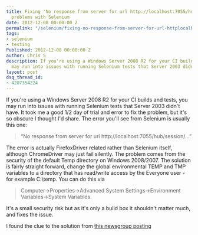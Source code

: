 ```yaml
---
title: Fixing 'No response from server for url http://localhost:7055/hub/session/'
  problems with Selenium
date: 2012-12-08 00:00:00 Z
permalink: "/selenium/fixing-no-response-from-server-for-url-httplocalhost7055hubsession-problems-with-selenium/"
tags:
- selenium
- testing
Published: 2012-12-08 00:00:00 Z
author: Chris S
description: If you're using a Windows Server 2008 R2 for your CI builds and tests, you
  may run into issues with running Selenium tests that Server 2003 didn't have.
layout: post
dsq_thread_id:
- 4207354224
---
```


If you're using a Windows Server 2008 R2 for your CI builds and tests, you may run into issues with running Selenium tests that Server 2003 didn't have. It took me a good 1/2 day of trial and error to fix the problem, but it's so obscure I thought I'd share. The error you'll see from Selenium is usually this one:

> &#8220;No response from server for url http://localhost:7055/hub/session/&#8230;&#8221;

<!--more-->

  
The error is actually FirefoxDriver related rather than Selenium itself, although ChromeDriver may just fail silently. The problem comes from the security of the default Temp directory on Windows 2008/2007. The solution is fairly straight forward, change the global environmental TEMP and TMP variables to a directory that has read/write access by the Everyone user - for example C:\temp. You can do this via

> Computer->Properties->Advanced System Settings->Environment Variables->System Variables.

It's a small security risk but as it's only a build box it shouldn't matter much, and fixes the issue.

I found the clue to the solution from [this newsgroup posting][1]

 [1]: http://code.google.com/p/selenium/issues/detail?id=2774